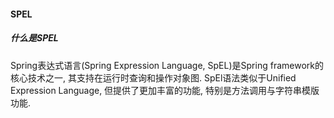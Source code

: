 #### SPEL

##### 什么是SPEL

Spring表达式语言(Spring Expression Language, SpEL)是Spring framework的核心技术之一, 其支持在运行时查询和操作对象图. SpEl语法类似于Unified Expression Language, 但提供了更加丰富的功能, 特别是方法调用与字符串模版功能.